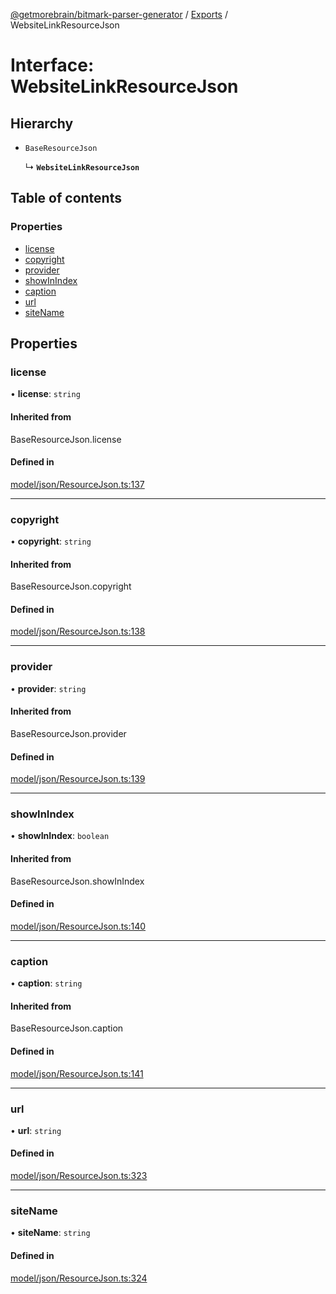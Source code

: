 [@getmorebrain/bitmark-parser-generator](../API.md) / [Exports](../modules.md) / WebsiteLinkResourceJson

# Interface: WebsiteLinkResourceJson

## Hierarchy

- `BaseResourceJson`

  ↳ **`WebsiteLinkResourceJson`**

## Table of contents

### Properties

- [license](WebsiteLinkResourceJson.md#license)
- [copyright](WebsiteLinkResourceJson.md#copyright)
- [provider](WebsiteLinkResourceJson.md#provider)
- [showInIndex](WebsiteLinkResourceJson.md#showInIndex)
- [caption](WebsiteLinkResourceJson.md#caption)
- [url](WebsiteLinkResourceJson.md#url)
- [siteName](WebsiteLinkResourceJson.md#siteName)

## Properties

### license

• **license**: `string`

#### Inherited from

BaseResourceJson.license

#### Defined in

[model/json/ResourceJson.ts:137](https://github.com/getMoreBrain/bitmark-parser-generator/blob/9ddf9e2/src/model/json/ResourceJson.ts#L137)

___

### copyright

• **copyright**: `string`

#### Inherited from

BaseResourceJson.copyright

#### Defined in

[model/json/ResourceJson.ts:138](https://github.com/getMoreBrain/bitmark-parser-generator/blob/9ddf9e2/src/model/json/ResourceJson.ts#L138)

___

### provider

• **provider**: `string`

#### Inherited from

BaseResourceJson.provider

#### Defined in

[model/json/ResourceJson.ts:139](https://github.com/getMoreBrain/bitmark-parser-generator/blob/9ddf9e2/src/model/json/ResourceJson.ts#L139)

___

### showInIndex

• **showInIndex**: `boolean`

#### Inherited from

BaseResourceJson.showInIndex

#### Defined in

[model/json/ResourceJson.ts:140](https://github.com/getMoreBrain/bitmark-parser-generator/blob/9ddf9e2/src/model/json/ResourceJson.ts#L140)

___

### caption

• **caption**: `string`

#### Inherited from

BaseResourceJson.caption

#### Defined in

[model/json/ResourceJson.ts:141](https://github.com/getMoreBrain/bitmark-parser-generator/blob/9ddf9e2/src/model/json/ResourceJson.ts#L141)

___

### url

• **url**: `string`

#### Defined in

[model/json/ResourceJson.ts:323](https://github.com/getMoreBrain/bitmark-parser-generator/blob/9ddf9e2/src/model/json/ResourceJson.ts#L323)

___

### siteName

• **siteName**: `string`

#### Defined in

[model/json/ResourceJson.ts:324](https://github.com/getMoreBrain/bitmark-parser-generator/blob/9ddf9e2/src/model/json/ResourceJson.ts#L324)
